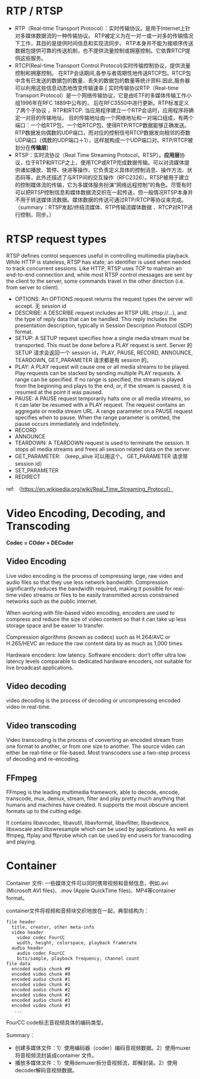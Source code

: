 # RTP / RTSP

- RTP（Real-time Transport Protocol）：实时传输协议。是用于Internet上针对多媒体数据流的一种传输协议。
RTP被定义为在一对一或一对多的传输情况下工作，其目的是提供时间信息和实现流同步。
RTP本身并不能为接顺序传送数据包提供可靠的传送机制，也不提供流量控制或拥塞控制。它依靠RTCP提供这些服务。
- RTCP(Real-time Transport Control Protocol)实时传输控制协议，提供流量控制和拥塞控制。
在RTP会话期间,各参与者周期性地传送RTCP包。RTCP包中含有已发送的数据包的数量、丢失的数据包的数量等统计资料.因此,服务器可以利用这些信息动态地改变传输速率
[ 实时传输协议RTP（Real-time Transport Protocol）是一个网络传输协议，它是由IETF的多媒体传输工作小组1996年在RFC 1889中公布的，
后在RFC3550中进行更新。RTP标准定义了两个子协议 ，RTP和RTCP. 当应用程序建立一个RTP会话时，应用程序将确定一对目的传输地址。
目的传输地址由一个网络地址和一对端口组成，有两个端口：一个给RTP包，一个给RTCP包，使得RTP/RTCP数据能够正确发送。
RTP数据发向偶数的UDP端口，而对应的控制信号RTCP数据发向相邻的奇数UDP端口（偶数的UDP端口＋1），这样就构成一个UDP端口对。RTP/RTCP被划分在**传输层**]
- RTSP：实时流协议（Real Time Streaming Protocol，RTSP）。**应用层**协议，位于RTP和RTCP之上，使用TCP或RTP完成数据传输。可以对流媒体提供诸如播放、暂停、快进等操作，它负责定义具体的控制消息、操作方法、状态码等，此外还描述了与RTP间的交互操作（RFC2326）。RTSP被用于建立的控制媒体流的传输，它为多媒体服务扮演“网络远程控制”的角色。尽管有时可以把RTSP控制信息和媒体数据流交织在一起传送，但一般情况RTSP本身并不用于转送媒体流数据。媒体数据的传送可通过RTP/RTCP等协议来完成。
（summary：RTSP发起/终结流媒体、RTP传输流媒体数据 、RTCP对RTP进行控制，同步。）

# RTSP request types

RTSP defines control sequences useful in controlling multimedia playback. While HTTP is stateless, RTSP has state; an identifier is used when needed to track concurrent sessions. Like HTTP, RTSP uses TCP to maintain an end-to-end connection and, while most RTSP control messages are sent by the client to the server, some commands travel in the other direction (i.e. from server to client).

- OPTIONS: An OPTIONS request returns the request types the server will accept. 无 session id
- DESCRIBE: A DESCRIBE request includes an RTSP URL (rtsp://...), and the type of reply data that can be handled. This reply includes the presentation description, typically in Session Description Protocol (SDP) format.
- SETUP: A SETUP request specifies how a single media stream must be transported. This must be done before a PLAY request is sent. Server 的 SETUP 请求会返回一个 session id，PLAY, PAUSE, RECORD, ANNOUNCE, TEARDOWN, GET_PARAMETER 请求都是有 session 的。
- PLAY: A PLAY request will cause one or all media streams to be played. Play requests can be stacked by sending multiple PLAY requests. A range can be specified. If no range is specified, the stream is played from the beginning and plays to the end, or, if the stream is paused, it is resumed at the point it was paused.
- PAUSE: A PAUSE request temporarily halts one or all media streams, so it can later be resumed with a PLAY request. The request contains an aggregate or media stream URL. A range parameter on a PAUSE request specifies when to pause. When the range parameter is omitted, the pause occurs immediately and indefinitely.
- RECORD
- ANNOUNCE
- TEARDOWN: A TEARDOWN request is used to terminate the session. It stops all media streams and frees all session related data on the server.
- GET_PARAMETER: （keep_alive 可以用这个。 GET_PARAMETER 请求带 session id）
- SET_PARAMETER
- REDIRECT

ref: （https://en.wikipedia.org/wiki/Real_Time_Streaming_Protocol）

# Video Encoding, Decoding, and Transcoding

**Codec = COder + DECoder**

## Video Encoding

Live video encoding is the process of compressing large, raw video and audio files so that they use less network bandwidth. 
Compression significantly reduces the bandwidth required, making it possible for real-time video streams or files to be easily 
transmitted across constrained networks such as the public internet.

When working with file-based video encoding, encoders are used to compress and reduce the size of video content
so that it can take up less storage space and be easier to transfer.

Compression algorithms (known as codecs) such as H.264/AVC or H.265/HEVC an reduce the raw content data by as much as 1,000 times.

Hardware encoders: low latency. Software encoders: don’t offer ultra low latency levels comparable to dedicated hardware encoders, not suitable for live broadcast applications.

## Video decoding

video decoding is the process of decoding or uncompressing encoded video in real-time.

## Video transcoding

Video transcoding is the process of converting an encoded stream from one format to another, or from one size to another. The source video can either be real-time or file-based. Most transcoders use a two-step process of decoding and re-encoding.

## FFmpeg

FFmpeg is the leading multimedia framework, able to decode, encode, transcode, mux, demux, stream, filter and play pretty much anything that humans and machines have created. It supports the most obscure ancient formats up to the cutting edge.

It contains libavcodec, libavutil, libavformat, libavfilter, libavdevice, libswscale and libswresample which can be used by applications. As well as ffmpeg, ffplay and ffprobe which can be used by end users for transcoding and playing.

# Container

Container 文件: 一些媒体文件可以同时携带视频和音频信息，例如.avi (Microsoft AVI files)、.mov (Apple QuickTime files)、MP4等container format。

container文件将视频和音频块交织地放在一起，典型结构为：

```
file header
  title, creator, other meta-info
  video header
    video codec FourCC
    width, height, colorspace, playback framerate
  audio header
    audio codec FourCC
    bits/sample, playback frequency, channel count
file data
  encoded audio chunk #0
  encoded video chunk #0
  encoded audio chunk #1
  encoded video chunk #1
  encoded audio chunk #2
  encoded video chunk #2
  encoded audio chunk #3
  encoded video chunk #3
   ...
```

FourCC code标志音视频具体的编码类型。

Summary：

- 创建多媒体文件：1）使用编码器（coder）编码音视频数据。2）使用muxer将音视频流封装成container 文件。
- 播放多媒体文件：1）使用demuxer拆分音视频流，即解封装。2）使用decoder解码音视频数据。

